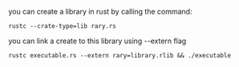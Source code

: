 you can create a library in rust by calling the command:

```
rustc --crate-type=lib rary.rs
```

you can link a create to this library using --extern flag

```
rustc executable.rs --extern rary=library.rlib && ./executable
```